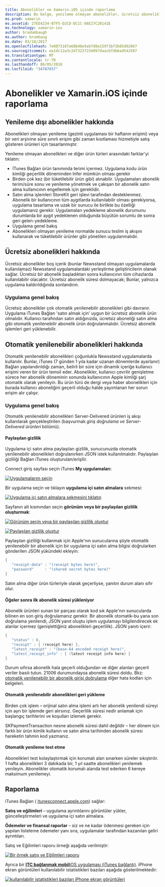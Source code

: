 ```yaml
---
title: Abonelikler ve Xamarin.iOS içinde raporlama
description: Bu belge, yenileme olmayan abonelikler, ücretsiz abonelikler, otomatik yenilenebilir abonelikleri ve iTunes Bağlan bu öğeler ile ilgili rapor kullanmayı açıklar.
ms.prod: xamarin
ms.assetid: 27EE4234-07F5-D2CD-DC1C-86E27C20141E
ms.technology: xamarin-ios
author: bradumbaugh
ms.author: brumbaug
ms.date: 03/18/2017
ms.openlocfilehash: 7e0873107a60b48e5ebfd8e159f3bf3b85d02867
ms.sourcegitcommit: ea1dc12a3c2d7322f234997daacbfdb6ad542507
ms.translationtype: MT
ms.contentlocale: tr-TR
ms.lasthandoff: 06/05/2018
ms.locfileid: "34787037"
---
```

# <a name="subscriptions-and-reporting-in-xamarinios"></a>Abonelikler ve Xamarin.iOS içinde raporlama

## <a name="about-non-renewing-subscriptions"></a>Yenileme dışı abonelikler hakkında

Abonelikleri olmayan yenileme (gezinti uygulaması bir haftanın erişimi) veya bir veri arşivine süre sınırlı erişim gibi zaman kısıtlaması hizmetiyle satış gösteren ürünleri için tasarlanmıştır.   
   
Yenileme olmayan abonelikleri ve diğer ürün türleri arasındaki farklar'yi tıklatın:

-  İTunes Bağlan ürün tanımında terimi içermez. Uygulama kodu ürün kimliği geçerlilik döneminden Infer mümkün olması gerekir 
-  Birden çok kez (bir tüketilebilir ürün gibi) alınabilir. Uygulamaları abonelik terim/süre sonu ve yenileme yönetmek ve çakışan bir abonelik satın alma kullanıcının engellemek için gereklidir. 
-  Satın alma işlemleri StoreKit geri işlevi tarafından desteklenmez. Abonelik bir kullanıcının tüm aygıtlarda kullanılabilir olması gerekiyorsa, uygulama tasarlama ve uzak bir sunucu ile birlikte bu özelliği uygulamanız gerekir. Uygulamaları yedekleme abonelik durumunu durumlarda bir aygıt yedeklenen olduğunda büyütün sorumlu de sonra geri gelen-yedekleme. 
-  Uygulama genel bakış
-  Abonelikleri olmayan yenileme normalde sunucu teslim iş akışını kullanarak ve tüketilebilir ürünler gibi yönetilen uygulanmalıdır. 


## <a name="about-free-subscriptions"></a>Ücretsiz abonelikleri hakkında

Ücretsiz abonelikler boş içerik (bunlar Newsstand olmayan uygulamalarda kullanılamaz) Newsstand uygulamalardaki yerleştirme geliştiricilerin olanak sağlar. Ücretsiz bir abonelik başladıktan sonra kullanıcının tüm cihazlarda kullanılabilir olacaktır. Ücretsiz abonelik süresi dolmayacak; Bunlar, yalnızca uygulama kaldırıldığında sonlandırın.

### <a name="implementation-overview"></a>Uygulama genel bakış

Ücretsiz abonelikler çok otomatik yenilenebilir abonelikleri gibi davranır. Uygulama iTunes Bağlan 'satın almak için' uygun bir ücretsiz abonelik ürün olmalıdır. Kullanıcı tarafından satın aldığınızda, ücretsiz aboneliği satın alma gibi otomatik yenilenebilir abonelik ürün doğrulanmalıdır. Ücretsiz abonelik işlemleri geri yüklenebilir.


## <a name="about-auto-renewable-subscriptions"></a>Otomatik yenilenebilir abonelikleri hakkında

Otomatik yenilenebilir abonelikleri çoğunlukla Newsstand uygulamalarda kullanılır. Bunlar, iTunes (7 günden 1 yıla kadar uzanan dönemlerde ayarlanır) Bağlan yapılandırıldığı zaman, belirli bir süre için dinamik içeriğe kullanıcı erişimi veren bir ürün temsil eder. Abonelikler, kullanıcı çevrilir genişletme sürece her abonelik döneminin sonunda kullanıcının Apple kimliği şarj otomatik olarak yenileyin. Bu ürün türü de dergi veya haber abonelikleri için burada kullanıcı aboneliğini geçerli olduğu halde yayımlanan her sorun erişim alır çalışır.

### <a name="implementation-overview"></a>Uygulama genel bakış

Otomatik yenilenebilir abonelikleri Server-Delivered ürünleri iş akışı kullanılarak gerçekleştirilen (başvurmak *giriş doğrulama ve Server-Delivered ürünleri* bölümü).

#### <a name="shared-secret"></a>Paylaşılan gizlilik

Uygulama içi satın alma paylaşılan gizlilik, sunucunuzda otomatik yenilenebilir abonelikleri doğrulanırken JSON istek kullanılmalıdır. Paylaşılan gizliliği Bağlan iTunes oluşturulan/erişilir.

Connect giriş sayfası seçin iTunes **My uygulamaları**:   
   
 [![](subscriptions-and-reporting-images/image2.png "Uygulamalarım seçin")](subscriptions-and-reporting-images/image2.png#lightbox)  
 
Bir uygulama seçin ve tıklayın **uygulama içi satın almalara** sekmesi:

[![](subscriptions-and-reporting-images/image6.png "Uygulama içi satın almalara sekmesini tıklatın")](subscriptions-and-reporting-images/image6.png#lightbox)

Sayfanın alt kısmından seçin **görünüm veya bir paylaşılan gizlilik oluşturmak**:
   
 [![](subscriptions-and-reporting-images/image40.png "Görünüm seçin veya bir paylaşılan gizlilik oluştur")](subscriptions-and-reporting-images/image40.png#lightbox)

 [![](subscriptions-and-reporting-images/image41.png "Paylaşılan gizlilik oluştur")](subscriptions-and-reporting-images/image41.png#lightbox)   
   
   
   
 Paylaşılan gizliliği kullanmak için Apple'nın sunucularına şöyle otomatik yenilenebilir bir abonelik için bir uygulama içi satın alma bilgisi doğrularken gönderilen JSON yükündeki ekleyin:

```csharp
{
   "receipt-data" : "(receipt bytes here)",
   "password"     : "(shared secret bytes here)"
}
```

Satın alma diğer ürün türleriyle olarak geçerliyse, yanıtın durum alanı sıfır olur.

#### <a name="downloading-items-after-the-initial-subscription-term"></a>Öğeler sonra ilk abonelik süresi yükleniyor

Abonelik ürünleri sunan bir parçası olarak kod sık Apple'nın sunucularda bilinen en son giriş doğrulamanız gerekir. Bir abonelik otomatik-bu yana son doğrulama yenilendi, JSON yanıt oluştu işlem uygulamayı bilgilendirecek ek alanlar içermez (genişlettiğiniz abonelikleri geçerlilik). JSON yanıtı içerir:

```csharp
{
   "status" : 0,
   "receipt" : { (receipt here) },
   "latest_receipt" : "(base-64 encoded receipt here)",
   "latest_receipt_info" : { (latest receipt info here) }
}
```

Durum sıfırsa abonelik hala geçerli olduğundan ve diğer alanları geçerli veriler basılı tutun. 21006 durumundaysa abonelik süresi doldu. Bkz: [otomatik yenilenebilir bir abonelik girişi doğrulama](https://developer.apple.com/library/ios/releasenotes/General/ValidateAppStoreReceipt/Chapters/ValidateRemotely.html) diğer hata kodları için belgeleri.

#### <a name="restoring-auto-renewable-subscriptions"></a>Otomatik yenilenebilir abonelikleri geri yükleme

Birden çok işlem – orijinal satın alma işlemi artı her abonelik yenilendi süreyi için ayrı bir işlemde geri alırsınız. Geçerlilik süresi nedir anlamak için başlangıç tarihlerini ve koşulları izlemek gerekir.   
   
   
   
 SKPaymentTransaction nesne abonelik süresi dahil değildir – her dönem için farklı bir ürün kimlik kullanın ve satın alma tarihinden abonelik süresi hareketin tahmin kod yazmanız.

#### <a name="testing-auto-renewal"></a>Otomatik yenileme test etme

Abonelikleri test kolaylaştırmak için korumalı alan sınarken süreler sıkıştırılır. 1 hafta abonelikleri 3 dakikada bir, 1 yıl saatte abonelikleri yenilemek yenileyin. Abonelikler otomatik korumalı alanda test ederken 6 kereye maksimum yenilemeyi.

## <a name="reporting"></a>Raporlama

iTunes Bağlan ( [itunesconnect.apple.com](http://itunesconnect.apple.com)) sağlar:   
   
 **Satış ve eğilimleri** – uygulama ayrıntılarını görüntüler yükler, güncelleştirmeleri ve uygulama içi satın almalara.   
   
 **Ödemeler ve finansal raporlar** – siz ve ne kadar ödenmesi gereken için yapılan listeleme ödemeler yanı sıra, uygulamalar tarafından kazanılan geliri ayrıntıları.

Satış ve Eğilimleri raporu örneği aşağıda verilmiştir:   

 [![](subscriptions-and-reporting-images/image42.png "Bir örnek satış ve Eğilimleri raporu")](subscriptions-and-reporting-images/image42.png#lightbox)   
   
 Ayrıca bir [ **ITC bağlanmak mobil**iOS uygulaması (iTunes bağlantı)](http://itunes.apple.com/us/app/itunes-connect-mobile/id376771144?mt=8).
iPhone ekran görüntüleri kullanılabilir istatistikleri bazıları aşağıda gösterilmektedir:   
   
 [![](subscriptions-and-reporting-images/image43.png "kullanılabilir istatistikleri bazıları iPhone ekran görüntüleri")](subscriptions-and-reporting-images/image43.png#lightbox)
